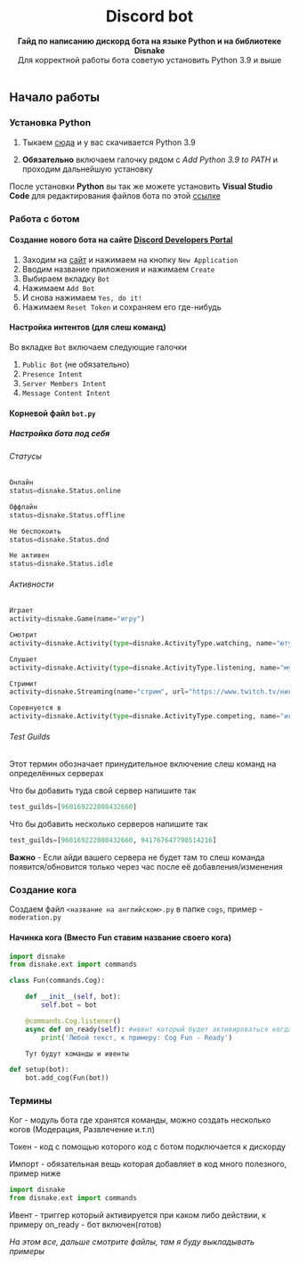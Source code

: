 <div align="center">
 <h1 align="center">  Discord bot </h1>
 <strong>Гайд по написанию дискорд бота на языке Python и на библиотеке Disnake</strong><br />Для корректной работы бота советую установить Python 3.9 и выше<br /><br/>
 </div>
 
## Начало работы
### Установка Python
1. Тыкаем [сюда](https://www.python.org/ftp/python/3.9.0/python-3.9.0-amd64.exe) и у вас скачивается Python 3.9

2. **Обязательно** включаем галочку рядом с *Add Python 3.9 to PATH* и проходим дальнейшую установку

После установки **Python** вы так же можете установить **Visual Studio Code** для редактирования файлов бота по этой [ссылке](https://code.visualstudio.com/Download)

### Работа с ботом
#### Создание нового бота на сайте [Discord Developers Portal](https://discord.com/developers/applications)

1. Заходим на [сайт](https://discord.com/developers/applications) и нажимаем на кнопку `New Application`
2. Вводим название приложения и нажимаем `Create`
3. Выбираем вкладку `Bot`
4. Нажимаем `Add Bot`
5. И снова нажимаем `Yes, do it!`
6. Нажимаем `Reset Token` и сохраняем его где-нибудь

#### Настройка интентов (для слеш команд)

Во вкладке `Bot` включаем следующие галочки
1. `Public Bot` (не обязательно)
2. `Presence Intent`
3. `Server Members Intent`
4. `Message Content Intent`

#### Корневой файл `bot.py`
##### Настройка бота под себя
###### Статусы
 ```py
 Онлайн
 status=disnake.Status.online

 Оффлайн
 status=disnake.Status.offline

 Не беспокоить
 status=disnake.Status.dnd

 Не активен
 status=disnake.Status.idle
 ```

###### Активности
 ```py
 Играет
 activity=disnake.Game(name="игру")
 
 Смотрит
 activity=disnake.Activity(type=disnake.ActivityType.watching, name="ютуб")
 
 Слушает
 activity=disnake.Activity(type=disnake.ActivityType.listening, name="музыку")
 
 Стримит
 activity=disnake.Streaming(name="стрим", url="https://www.twitch.tv/никнейм") #если убрать аргумент url то кнопки просто не будет, но все будет работать
 
 Соревнуется в
 activity=disnake.Activity(type=disnake.ActivityType.competing, name="игре")
 ```

###### Test Guilds
 Этот термин обозначает принудительное включение слеш команд на определённых серверах
 
 Что бы добавить туда свой сервер напишите так
 ```py
 test_guilds=[960169222808432660]
 ```
 
 Что бы добавить несколько серверов напишите так
 ```py
 test_guilds=[960169222808432660, 941767647790514216]
 ```
 **Важно** - Если айди вашего сервера не будет там то слеш команда появится/обновится только через час после её добавления/изменения
 
 ### Создание кога
 Создаем файл `<название на английском>.py` в папке `cogs`, пример - `moderation.py`
 #### Начинка кога (Вместо Fun ставим название своего кога)
 ```py
 import disnake
 from disnake.ext import commands

 class Fun(commands.Cog):

     def __init__(self, bot):
         self.bot = bot

     @commands.Cog.listener()
     async def on_ready(self): #ивент который будет активироваться когда вы включите бота
         print('Любой текст, к примеру: Cog Fun - Ready')

     Тут будут команды и ивенты

 def setup(bot):
     bot.add_cog(Fun(bot))
 ```
 
 ### Термины
 Ког - модуль бота где хранятся команды, можно создать несколько когов (Модерация, Развлечение и.т.п)
 
 Токен - код с помощью которого код с ботом подключается к дискорду
 
 Импорт - обязательная вещь которая добавляет в код много полезного, пример ниже
 
 ```py
 import disnake
 from disnake.ext import commands
 ```
 Ивент - триггер который активируется при каком либо действии, к примеру on_ready - бот включен(готов)
 
 *На этом все, дальше смотрите файлы, там я буду выкладывать примеры*
